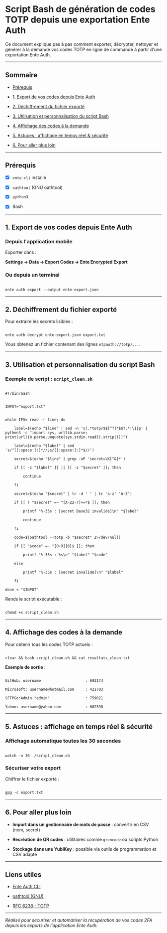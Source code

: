 # Script Bash de génération de codes TOTP depuis une exportation Ente Auth


Ce document explique pas à pas comment exporter, décrypter, nettoyer et générer à la demande vos codes TOTP en ligne de commande à partir d'une exportation Ente Auth.


---


## Sommaire

- [Prérequis](#prérequis)

- [1. Export de vos codes depuis Ente Auth](#1-export-de-vos-codes-depuis-ente-auth)

- [2. Déchiffrement du fichier exporté](#2-déchiffrement-du-fichier-exporté)

- [3. Utilisation et personnalisation du script Bash](#3-utilisation-et-personnalisation-du-script-bash)

- [4. Affichage des codes à la demande](#4-affichage-des-codes-à-la-demande)

- [5. Astuces : affichage en temps réel & sécurité](#5-astuces--affichage-en-temps-réel--sécurité)

- [6. Pour aller plus loin](#6-pour-aller-plus-loin)


---


## Prérequis


- [x] `ente-cli` installé  

- [x] `oathtool` (GNU oathtool)  

- [x] `python3`  

- [x] Bash


---


## 1. Export de vos codes depuis Ente Auth


### Depuis l'application mobile


Exporter dans :  

**Settings → Data → Export Codes → Ente Encrypted Export**


### Ou depuis un terminal


```

ente auth export --output ente-export.json

```


---


## 2. Déchiffrement du fichier exporté


Pour extraire les secrets lisibles :


```

ente auth decrypt ente-export.json export.txt

```


Vous obtenez un fichier contenant des lignes `otpauth://totp/...`.


---


## 3. Utilisation et personnalisation du script Bash


### Exemple de script : `script_clean.sh`


```

#!/bin/bash


INPUT="export.txt"


while IFS= read -r line; do

    label=$(echo "$line" | sed -n 's|.*totp/$$[^?]*$$?.*|\1|p' | python3 -c "import sys, urllib.parse; print(urllib.parse.unquote(sys.stdin.read().strip()))")

    label=$(echo "$label" | sed 's/^[[:space:]:]*//;s/[[:space:]:]*$//')

    secret=$(echo "$line" | grep -oP 'secret=\K[^&]*')

    if [[ -z "$label" ]] || [[ -z "$secret" ]]; then

        continue

    fi

    secret=$(echo "$secret" | tr -d ' ' | tr 'a-z' 'A-Z')

    if [[ ! "$secret" =~ ^[A-Z2-7]+=*$ ]]; then

        printf "%-35s : [secret Base32 invalide]\n" "$label"

        continue

    fi

    code=$(oathtool --totp -b "$secret" 2>/dev/null)

    if [[ "$code" =~ ^[0-9]{6}$ ]]; then

        printf "%-35s : %s\n" "$label" "$code"

    else

        printf "%-35s : [secret invalide]\n" "$label"

    fi

done < "$INPUT"

```


Rends le script exécutable :


```

chmod +x script_clean.sh

```


---


## 4. Affichage des codes à la demande


Pour obtenir tous les codes TOTP actuels :


```

clear && bash script_clean.sh && cat resultats_clean.txt

```


**Exemple de sortie :**


```

GitHub: username                    : 693174

Microsoft: username@hotmail.com     : 421703

SFTPGo:Admin "admin"                : 759021

Yahoo: username@yahoo.com           : 002398

```


---


## 5. Astuces : affichage en temps réel & sécurité


### Affichage automatique toutes les 30 secondes


```

watch -n 30 ./script_clean.sh

```


### Sécuriser votre export


Chiffrer le fichier exporté :


```

gpg -c export.txt

```


---


## 6. Pour aller plus loin


- **Import dans un gestionnaire de mots de passe** : convertir en CSV (nom, secret)

- **Recréation de QR codes** : utilitaires comme `qrencode` ou scripts Python

- **Stockage dans une YubiKey** : possible via outils de programmation et CSV adapté


---


## Liens utiles


- [Ente Auth CLI](https://github.com/ente-io/cli)

- [oathtool (GNU)](https://www.nongnu.org/oath-toolkit/)

- [RFC 6238 - TOTP](https://datatracker.ietf.org/doc/html/rfc6238)


---


*Réalisé pour sécuriser et automatiser la récupération de vos codes 2FA depuis les exports de l’application Ente Auth.*

```
